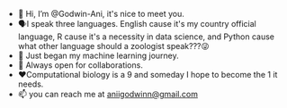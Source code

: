 - 👋 Hi, I’m @Godwin-Ani, it's nice to meet you.
- 🗣I speak three languages. English cause it's my country official language, R cause it's a necessity in data science, and Python cause what other language should a zoologist speak???😜
- 💪 Just began my machine learning journey.
- 👬 Always open for collaborations.
- ❤Computational biology is a 9 and someday I hope to become the 1 it needs.
- 📫 you can reach me at aniigodwinn@gmail.com

<!---
Godwin-Ani/Godwin-Ani is a ✨ special ✨ repository because its `README.md` (this file) appears on your GitHub profile.
You can click the Preview link to take a look at your changes.
--->
